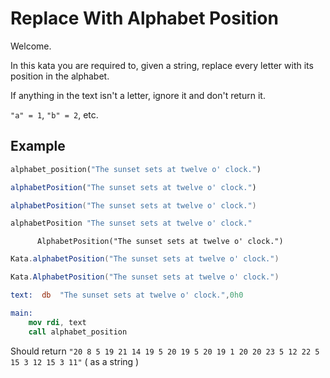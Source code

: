# Replace With Alphabet Position

Welcome.

In this kata you are required to, given a string, replace every letter with its position in the alphabet.

If anything in the text isn't a letter, ignore it and don't return it.

`"a" = 1`, `"b" = 2`, etc.

## Example <!-- unlisted languages will use the first entry. please keep python up top. -->

```python
alphabet_position("The sunset sets at twelve o' clock.")
```
```javascript
alphabetPosition("The sunset sets at twelve o' clock.")
```
```scala
alphabetPosition("The sunset sets at twelve o' clock.")
```
```haskell
alphabetPosition "The sunset sets at twelve o' clock."
```
```cobol
      AlphabetPosition("The sunset sets at twelve o' clock.")
```
```groovy
Kata.alphabetPosition("The sunset sets at twelve o' clock.")
```
```csharp
Kata.AlphabetPosition("The sunset sets at twelve o' clock.")
```
```nasm
text:  db  "The sunset sets at twelve o' clock.",0h0

main:
    mov rdi, text
    call alphabet_position
```

Should return `"20 8 5 19 21 14 19 5 20 19 5 20 19 1 20 20 23 5 12 22 5 15 3 12 15 3 11"` ( as a string )